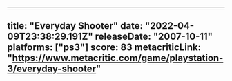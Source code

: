 
---
title: "Everyday Shooter"
date: "2022-04-09T23:38:29.191Z"
releaseDate: "2007-10-11"
platforms: ["ps3"]
score: 83
metacriticLink: "https://www.metacritic.com/game/playstation-3/everyday-shooter"
---
